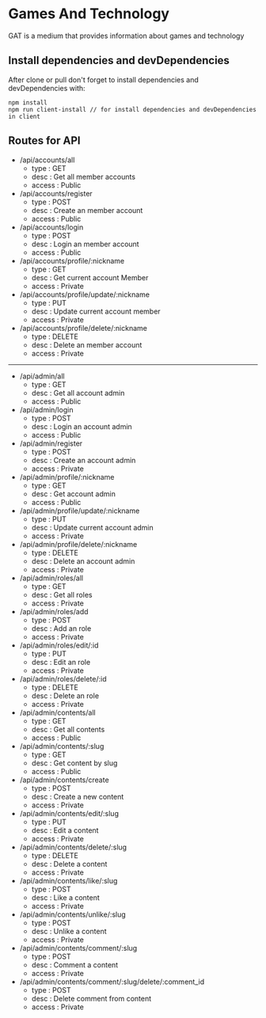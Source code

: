 # Games And Technology

GAT is a medium that provides information about games and technology

## Install dependencies and devDependencies

After clone or pull don't forget to install dependencies and devDependencies with:

```
npm install
npm run client-install // for install dependencies and devDependencies in client
```

## Routes for API
* /api/accounts/all
    * type : GET
    * desc : Get all member accounts
    * access : Public
* /api/accounts/register
    * type : POST
    * desc : Create an member account
    * access : Public
* /api/accounts/login
    * type : POST
    * desc : Login an member account
    * access : Public
* /api/accounts/profile/:nickname
    * type : GET
    * desc : Get current account Member
    * access : Private
* /api/accounts/profile/update/:nickname
    * type : PUT
    * desc : Update current account member
    * access : Private
* /api/accounts/profile/delete/:nickname
    * type : DELETE
    * desc : Delete an member account
    * access : Private
---
* /api/admin/all
    * type : GET
    * desc : Get all account admin
    * access : Public
* /api/admin/login
    * type : POST
    * desc : Login an account admin
    * access : Public
* /api/admin/register
    * type : POST
    * desc : Create an account admin
    * access : Private
* /api/admin/profile/:nickname
    * type : GET
    * desc : Get account admin
    * access : Public
* /api/admin/profile/update/:nickname
    * type : PUT
    * desc : Update current account admin
    * access : Private
* /api/admin/profile/delete/:nickname
    * type : DELETE
    * desc : Delete an account admin
    * access : Private
* /api/admin/roles/all
    * type : GET
    * desc : Get all roles
    * access : Private
* /api/admin/roles/add
    * type : POST
    * desc : Add an role
    * access : Private
* /api/admin/roles/edit/:id
    * type : PUT
    * desc : Edit an role
    * access : Private
* /api/admin/roles/delete/:id
    * type : DELETE
    * desc : Delete an role
    * access : Private
* /api/admin/contents/all
    * type : GET
    * desc : Get all contents
    * access : Public
* /api/admin/contents/:slug
    * type : GET
    * desc : Get content by slug
    * access : Public
* /api/admin/contents/create
    * type : POST
    * desc : Create a new content
    * access : Private
* /api/admin/contents/edit/:slug
    * type : PUT
    * desc : Edit a content
    * access : Private
* /api/admin/contents/delete/:slug
    * type : DELETE
    * desc : Delete a content
    * access : Private
* /api/admin/contents/like/:slug
    * type : POST
    * desc : Like a content
    * access : Private
* /api/admin/contents/unlike/:slug
    * type : POST
    * desc : Unlike a content
    * access : Private
* /api/admin/contents/comment/:slug
    * type : POST
    * desc : Comment a content
    * access : Private
* /api/admin/contents/comment/:slug/delete/:comment_id
    * type : POST
    * desc : Delete comment from content
    * access : Private